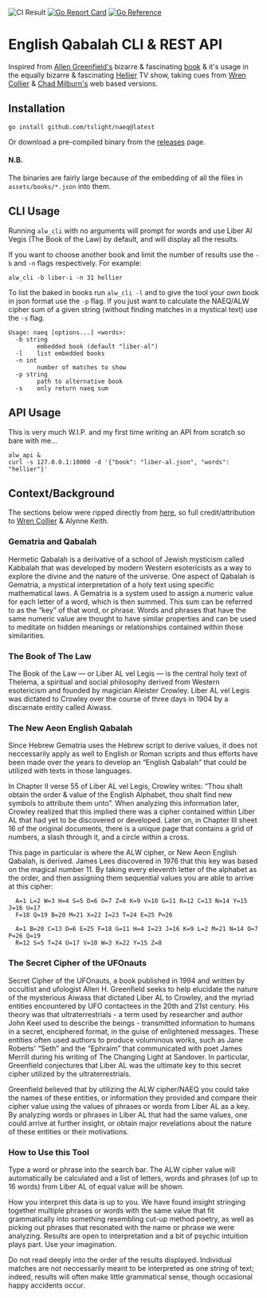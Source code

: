  ![CI Result](https://github.com/tslight/naeq/actions/workflows/go-build-and-test.yml/badge.svg?event=push) [![Go Report Card](https://goreportcard.com/badge/github.com/tslight/naeq)](https://goreportcard.com/report/github.com/tslight/naeq) [![Go Reference](https://pkg.go.dev/badge/github.com/tslight/naeq.svg)](https://pkg.go.dev/github.com/tslight/naeq)
# English Qabalah CLI & REST API

Inspired from [Allen
Greenfield's](https://en.wikipedia.org/wiki/Allen_H._Greenfield) bizarre &
fascinating
[book](https://www.amazon.co.uk/Complete-SECRET-CIPHER-UfOnauts/dp/171864535X)
& it's usage in the equally bizarre & fascinating
[Hellier](https://www.hellier.tv/) TV show, taking cues from
[Wren Collier](https://www.naeq.io/) & [Chad Milburn's](http://www.naequery.com/) web based
versions.

## Installation

``` shell
go install github.com/tslight/naeq@latest
```

Or download a pre-compiled binary from the
[releases](https://github.com/tslight/naeq/releases) page.

#### N.B.

The binaries are fairly large because of the embedding of all the files in
`assets/books/*.json` into them.

## CLI Usage

Running `alw_cli` with no arguments will prompt for words and use Liber Al
Vegis (The Book of the Law) by default, and will display all the results.

If you want to choose another book and limit the number of results use the `-b`
and `-n` flags respectively. For example:

``` shell
alw_cli -b liber-i -n 31 hellier
```

To list the baked in books run `alw_cli -l` and to give the tool your own book
in json format use the `-p` flag. If you just want to calculate the NAEQ/ALW
cipher sum of a given string (without finding matches in a mystical text) use
the `-s` flag.

``` text
Usage: naeq [options...] <words>:
  -b string
        embedded book (default "liber-al")
  -l    list embedded books
  -n int
        number of matches to show
  -p string
        path to alternative book
  -s    only return naeq sum
```

## API Usage

This is very much W.I.P. and my first time writing an API from scratch so bare
with me...

``` shell
alw_api &
curl -s 127.0.0.1:10000 -d '{"book": "liber-al.json", "words": "hellier"}'
```

## Context/Background

The sections below were ripped directly from [here](https://www.naeq.io/about),
so full credit/attribution to [Wren Collier](https://liminalroom.com/) & Alynne
Keith.

### Gematria and Qabalah

Hermetic Qabalah is a derivative of a school of Jewish mysticism called
Kabbalah that was developed by modern Western esotericists as a way to explore
the divine and the nature of the universe. One aspect of Qabalah is Gematria, a
mystical interpretation of a holy text using specific mathematical laws. A
Gematria is a system used to assign a numeric value for each letter of a word,
which is then summed. This sum can be referred to as the “key” of that word, or
phrase. Words and phrases that have the same numeric value are thought to have
similar properties and can be used to meditate on hidden meanings or
relationships contained within those similarities.

### The Book of The Law

The Book of the Law — or Liber AL vel Legis — is the central holy text of
Thelema, a spiritual and social philosophy derived from Western esotericism and
founded by magician Aleister Crowley. Liber AL vel Legis was dictated to
Crowley over the course of three days in 1904 by a discarnate entity called
Aiwass.

### The New Aeon English Qabalah

Since Hebrew Gematria uses the Hebrew script to derive values, it does not
neccessarily apply as well to English or Roman scripts and thus efforts have
been made over the years to develop an “English Qabalah” that could be utilized
with texts in those languages.

In Chapter II verse 55 of Liber AL vel Legis, Crowley writes: “Thou shalt
obtain the order & value of the English Alphabet, thou shalt find new symbols
to attribute them unto”. When analyzing this information later, Crowley
realized that this implied there was a cipher contained within Liber AL that
had yet to be discovered or developed. Later on, in Chapter III sheet 16 of the
original documents, there is a unique page that contains a grid of numbers, a
slash through it, and a circle within a cross.

This page in particular is where the ALW cipher, or New Aeon English Qabalah,
is derived. James Lees discovered in 1976 that this key was based on the
magical number 11. By taking every eleventh letter of the alphabet as the
order, and then assigning them sequential values you are able to arrive at this
cipher:

``` text
  A=1 L=2 W=3 H=4 S=5 D=6 O=7 Z=8 K=9 V=10 G=11 R=12 C=13 N=14 Y=15 J=16 U=17
  F=18 Q=19 B=20 M=21 X=22 I=23 T=24 E=25 P=26
```

``` text
  A=1 B=20 C=13 D=6 E=25 F=18 G=11 H=4 I=23 J=16 K=9 L=2 M=21 N=14 O=7 P=26 Q=19
  R=12 S=5 T=24 U=17 V=10 W=3 X=22 Y=15 Z=8
```

### The Secret Cipher of the UFOnauts

Secret Cipher of the UFOnauts, a book published in 1994 and written by
occultist and ufologist Allen H. Greenfield seeks to help elucidate the nature
of the mysterious Aiwass that dictated Liber AL to Crowley, and the myriad
entities encountered by UFO contactees in the 20th and 21st century. His theory
was that ultraterrestrials - a term used by researcher and author John Keel
used to describe the beings - transmitted information to humans in a secret,
enciphered format, in the guise of enlightened messages. These entities often
used authors to produce voluminous works, such as Jane Roberts' “Seth” and the
“Ephraim” that communicated with poet James Merrill during his writing of The
Changing Light at Sandover. In particular, Greenfield conjectures that Liber AL
was the ultimate key to this secret cipher utilized by the ultraterrestrials.

Greenfield believed that by utilizing the ALW cipher/NAEQ you could take the
names of these entities, or information they provided and compare their cipher
value using the values of phrases or words from Liber AL as a key. By analyzing
words or phrases in Liber AL that had the same values, one could arrive at
further insight, or obtain major revelations about the nature of these entities
or their motivations.

### How to Use this Tool

Type a word or phrase into the search bar. The ALW cipher value will
automatically be calculated and a list of letters, words and phrases (of up to
16 words) from Liber AL of equal value will be shown.

How you interpret this data is up to you. We have found insight stringing
together multiple phrases or words with the same value that fit grammatically
into something resembling cut-up method poetry, as well as picking out phrases
that resonated with the name or phrase we were analyzing. Results are open to
interpretation and a bit of psychic intuition plays part. Use your imagination.

Do not read deeply into the order of the results displayed. Individual matches
are not neccessarily meant to be interpreted as one string of text; indeed,
results will often make little grammatical sense, though occasional happy
accidents occur.
